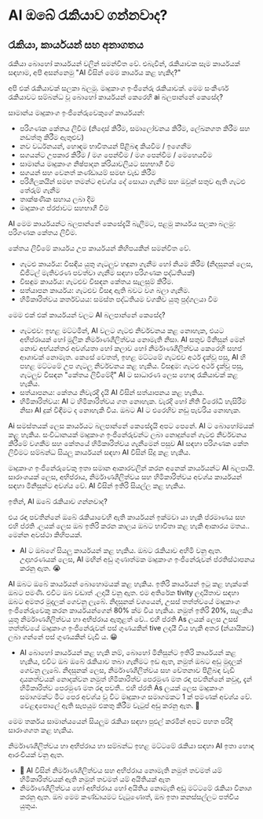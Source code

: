 # AI ඔබේ රැකියාව ගන්නවාද?
## රැකියා, කාර්යයන් සහ අනාගතය

රැකියා බොහෝ කාර්යයන් වලින් සමන්විත වේ. එබැවින්, රැකියාවක සෑම කාර්යයක් සඳහාම, අපි අසන්නෙමු "AI විසින් මෙම කාර්යය කළ හැකිද?"

අපි එක් රැකියාවක් සලකා බලමු. මෘදුකාංග ඉංජිනේරු රැකියාවක්. මෙම සංකීර්ණ රැකියාවට සම්බන්ධ වූ බොහෝ කාර්යයන් කෙරෙහි ai බලපාන්නේ කෙසේද?

සාමාන්ය මෘදුකාංග ඉංජිනේරුවෙකුගේ කාර්යයන්:

* පරිගණක කේතය ලිවීම (නිදොස් කිරීම, සමාලෝචනය කිරීම, ලේඛනගත කිරීම සහ නඩත්තු කිරීම ඇතුළුව)
* නව වර්ධනයන්, හොඳම භාවිතයන් පිළිබඳ කියවීම / ඉගෙනීම
* සගයන්ට උපකාර කිරීම / මග පෙන්වීම / මග පෙන්වීම / මෙහෙයවීම
* සාමාන්ය මෘදුකාංග නිෂ්පාදන ක්රියාවලියට සහභාගී වීම
* සගයන් සහ වෙනත් කණ්ඩායම් සමඟ වැඩ කිරීම
* පරිශීලකයින් සමඟ තමන්ට අවශ්ය දේ සොයා ගැනීම සහ ඔවුන් සතුව ඇති ගැටළු තේරුම් ගැනීම
* තාක්ෂණික සහාය ලබා දීම
* මෘදුකාංග ප්රජාවට සහභාගී වීම

AI මෙම කාර්යයන්ට බලපාන්නේ කෙසේදැයි බැලීමට, පළමු කාර්යය සලකා බලමු: පරිගණක කේතය ලිවීම.

කේතය ලිවීමේ කාර්යය උප කාර්යයන් කිහිපයකින් සමන්විත වේ.

* ගැටළු කාර්යය: විසඳිය යුතු ගැටලුව හඳුනා ගැනීම හෝ නියම කිරීම (නිදසුනක් ලෙස, ඩිජිටල් මැතිවරණ පවත්වා ගැනීම සඳහා පරිගණක පද්ධතියක්)
* විසඳුම කාර්යය: ගැටළුව විසඳන කේතය සැලසුම් කිරීම.
* සත්යාපන කාර්යය: ගැටළුව විසඳා ඇති බවට වග බලා ගැනීම.
* හිමිකාරිත්වය කර්තව්යය: සමස්ත පද්ධතියම වගකිව යුතු පුද්ගලයා වීම

මෙම එක් එක් කාර්යයන් වලට AI බලපාන්නේ කෙසේද?

* ගැටළුව: ඉහළ මට්ටමින්, AI වලට ගැටළු නිර්වචනය කළ නොහැක, එයට අභිප්රායක් හෝ මූලික නිර්මාණශීලිත්වය නොමැති නිසා. AI සතුව මිනිසුන් මෙන් නොව අභ්යන්තර අවශ්යතා හෝ කලාව හෝ නිර්මාණශීලිත්වය කෙරෙහි සහජ ආශාවක් නොමැත. කෙසේ වෙතත්, ඉහළ මට්ටමේ ගැටළුව අර්ථ දැක්වූ පසු, AI හි පහළ මට්ටමේ උප ගැටලු නිර්වචනය කළ හැකිය.
විසඳුම: ගැටළු අර්ථ දැක්වූ පසු, ගැටලුව විසඳන "කේතය ලිවීමේදී" AI ට සාධාරණ ලෙස හොඳ රැකියාවක් කළ හැකිය.
* සත්යාපනය: කේතය නිවැරදි දැයි AI විසින් සත්යාපනය කළ හැකිය.
* හිමිකාරිත්වය: AI ට හිමිකාරිත්වය ගත නොහැක. වැරදි හෝ නීති විරෝධී හැසිරීම නිසා AI දුක් විඳීමට ද නොහැකි විය. ඔබට AI ට එරෙහිව නඩු පැවරිය නොහැක.

Ai සමස්තයක් ලෙස කාර්යයට බලපාන්නේ කෙසේදැයි අපට පෙනේ. AI ට බොහෝමයක් කළ හැකිය. සංවිධානයක් මෘදුකාංග ඉංජිනේරුවන්ට ලබා නොදුන්නේ ගැටළු නිර්වචනය කිරීමේ වගකීම සහ කේතයේ හිමිකාරිත්වය ගැනීමෙන් පසුව AI සඳහා පරිගණක කේත ලිවීමට සම්බන්ධ සියලු කාර්යයන් සඳහා AI විසින් සිදු කළ හැකිය.

මෘදුකාංග ඉංජිනේරුවෙකු ඉතා සමාන ආකාරවලින් කරන අනෙක් කාර්යයන්ට AI බලපායි. සාරාංශයක් ලෙස, අභිප්රාය, නිර්මාණශීලිත්වය සහ හිමිකාරිත්වය අවශ්ය කාර්යයන් සඳහා මිනිසුන්ට අවශ්ය වේ. AI විසින් ඉතිරි සියල්ල කළ හැකිය.

ඉතින්, AI ඔබේ රැකියාව ගන්නවාද?

එය රඳා පවතින්නේ ඔබේ රැකියාවෙහි ඇති කාර්යයන් ඉක්මවා යා හැකි ප්රමාණය සහ එහි ප්රති .ලයක් ලෙස ඔබ ඉතිරි කරන කාලය ඔබට භාවිතා කළ හැකි ආකාරය මතය.. මෙන්න අවස්ථා කිහිපයක්.

* AI ට ඔබගේ සියලු කාර්යයන් කළ හැකිය. ඔබට රැකියාව අහිමි වනු ඇත. උදාහරණයක් ලෙස, AI මඟින් අඩු ගුණාත්මක මෘදුකාංග ඉංජිනේරුවන් ප්රතිස්ථාපනය කරනු ඇත. 😭

AI ඔබට ඔබේ කාර්යයන් බොහොමයක් කළ හැකිය. ඉතිරි කාර්යයන් ඉටු කළ හැක්කේ ඔබට පමණි. එවිට ඔබ වඩාත් .ලදායී වනු ඇත. එම අතිරේක tivity ලදායිතාව සඳහා ඔබට අමතර මුදලක් ගෙවනු ලැබේ. නිදසුනක් වශයෙන්, උසස් තත්ත්වයේ මෘදුකාංග ඉංජිනේරුවෙකු කරන කාර්යයන්ගෙන් 80% ක්ම විය හැකිය. නමුත් ඉතිරි 20%, සැලකිය යුතු නිර්මාණශීලිත්වය හා අභිප්රාය ඇතුළත් වේ.. එහි ප්රති As ලයක් ලෙස උසස් තත්ත්වයේ මෘදුකාංග ඉංජිනේරුවන් පස් ගුණයකින් tive ලදායී විය හැකි අතර (න්යායිකව) ලබා ගන්නේ පස් ගුණයකින් වැඩි ය. 😀

* AI බොහෝ කාර්යයන් කළ හැකි නම්, බොහෝ මිනිසුන්ට ඉතිරි කාර්යයන් කළ හැකිය, එවිට ඔබ ඔබේ රැකියාව තබා ගැනීමට ඉඩ ඇත, නමුත් ඔබට අඩු මුදලක් ගෙවනු ලැබේ. නිදසුනක් ලෙස, නිර්මාණශීලිත්වය සහ චේතනාව පිළිබඳ වැඩි දායකත්වයක් නොදක්වන නමුත් හිමිකාරිත්ව පෙරමුණ මත රඳා පවතින්නේ කවුද, දැන් හිමිකාරිත්ව පෙරමුණ මත රඳා පවතී.. එහි ප්රති As ලයක් ලෙස මෘදුකාංග සමාගමක්ට මීට පෙර අවශ්ය වූ විට මෘදුකාංග සමාගමකට 1 ක් පමණක් අවශ්ය වේ. වෙළඳපොලේ ඇති සැපයුම එකතු කිරීම වැටුප් අඩු කරනු ඇත. 🫤

මෙම තර්කය සාමාන්යයෙන් සියලුම රැකියා සඳහා පුළුල් කරමින් අපට පහත පරිදි සාරාංශගත කළ හැකිය.

නිර්මාණශීලිත්වය හා අභිප්රාය හා සම්බන්ධ ඉහළ මට්ටමේ රැකියා සඳහා AI ඉතා හොඳ ආරංචියක් වනු ඇත.
* 🫤 AI විසින් නිර්මාණශීලිත්වය සහ අභිප්රාය නොමැති නමුත් තවමත් යම් හිමිකාරිත්වයක් ඇති නමුත් තවමත් යම් අයිතියක් ඇත
* නිර්මාණශීලිත්වය හෝ අභිප්රාය හෝ අයිතිය නොමැති අඩු මට්ටමේ රැකියා විනාශ කරනු ඇත. ඔබ මෙම කණ්ඩායමට වැටුණොත්, ඔබ ඉතා කනස්සල්ලට පත්විය යුතුය.



